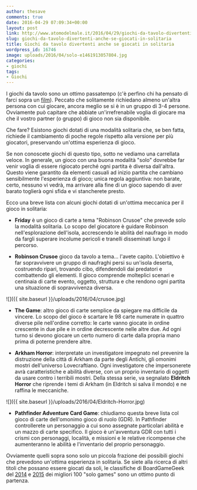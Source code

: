 ```yaml
---
author: thesave
comments: true
date: 2016-04-29 07:09:34+00:00
layout: post
link: http://www.atomodelmale.it/2016/04/29/giochi-da-tavolo-divertenti-anche-se-giocati-in-solitaria/
slug: giochi-da-tavolo-divertenti-anche-se-giocati-in-solitaria
title: Giochi da tavolo divertenti anche se giocati in solitaria
wordpress_id: 16746
image: uploads/2016/04/solo-e1461913057804.jpg
categories:
- giochi
tags:
- Giochi
---
```


I giochi da tavolo sono un ottimo passatempo (c'è perfino chi ha pensato di farci sopra un [film](/2015/09/29/coloni-di-catan-il-gioco-piu-amato-nella-silicon-valley-sara-presto-un-film/)). Peccato che solitamente richiedano almeno un'altra persona con cui giocare, ancora meglio se si è in un gruppo di 3-4 persone. Ovviamente può capitare che abbiate un'irrefrenabile voglia di giocare ma che il vostro partner (o gruppo) di gioco non sia disponibile.

Che fare? Esistono giochi dotati di una modalità solitaria che, se ben fatta, richiede il cambiamento di poche regole rispetto alla versione per più giocatori, preservando un'ottima esperienza di gioco.

Se non conoscete giochi di questo tipo, sotto ne vediamo una carrellata veloce. In generale, un gioco con una buona modalità "solo" dovrebbe far venir voglia di essere rigiocato perché ogni partita è diversa dall'altra. Questo viene garantito da elementi casuali ad inizio partita che cambiano sensibilmente l'esperienza di gioco; unica regola aggiuntiva: non barate, certo, nessuno vi vedrà, ma arrivare alla fine di un gioco sapendo di aver barato toglierà ogni sfida e vi stancherete presto.

Ecco una breve lista con alcuni giochi dotati di un'ottima meccanica per il gioco in solitaria:

  * **Friday** è un gioco di carte a tema "Robinson Crusoe" che prevede solo la modalità solitaria. Lo scopo del giocatore è guidare Robinson nell'esplorazione dell'isola, accrescendo le abilità del naufrago in modo da fargli superare incolume pericoli e tranelli disseminati lungo il percorso.

  * **Robinson Crusoe** gioco da tavolo a tema... l'avete capito. L'obiettivo è far sopravvivere un gruppo di naufraghi persi su un'isola deserta, costruendo ripari, trovando cibo, difendendoli dai predatori e combattendo gli elementi. Il gioco comprende molteplici scenari e centinaia di carte evento, oggetto, struttura e che rendono ogni partita una situazione di sopravvivenza diversa.

![]({{ site.baseurl }}/uploads/2016/04/crusoe.jpg)

  * **The Game**: altro gioco di carte semplice da spiegare ma difficile da vincere. Lo scopo del gioco è scartare le 98 carte numerate in quattro diverse pile nell'ordine corretto: le carte vanno giocate in ordine crescente in due pile e in ordine decrescente nelle altre due. Ad ogni turno si devono giocare un certo numero di carte dalla propria mano prima di poterne prendere altre.

  * **Arkham Horror**: interpretate un investigatore impegnato nel prevenire la distruzione della città di Arkham da parte degli Antichi, gli omonimi mostri dell'universo Lovecraftiano. Ogni investigatore che impersonerete avrà caratteristiche e abilità diverse, con un proprio inventario di oggetti da usare contro i terribili mostri. Della stessa serie, va segnalato **Eldritch Horror** che riprende i temi di Arkham (in Eldritch si salva il mondo) e ne raffina le meccaniche.

![]({{ site.baseurl }}/uploads/2016/04/Eldritch-Horror.jpg)

  * **Pathfinder Adventure Card Game**: chiudiamo questa breve lista col gioco di carte dell'omonimo gioco di ruolo (GDR). In Pathfinder controllerete un personaggio a cui sono assegnate particolari abilità e un mazzo di carte specifico. Il gioco è un'avventura GDR con tutti i crismi con personaggi, località, e missioni e le relative ricompense che aumenteranno le abilità e l'inventario del proprio personaggio.

Ovviamente quelli sopra sono solo un piccola frazione dei possibili giochi che prevedono un'ottima esperienza in solitaria. Se siete alla ricerca di altri titoli che possano essere giocati da soli, le classifiche di BoardGameGeek del [2014](http://boardgamegeek.com/geeklist/182648/2014-peoples-choice-top-100-solo-games) e [2015](http://boardgamegeek.com/geeklist/200265/2015-peoples-choice-top-100-solo-games) dei migliori 100 "solo games" sono un ottimo punto di partenza.
